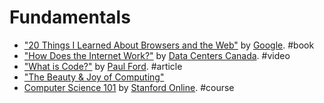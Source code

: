# Fundamentals

* ["20 Things I Learned About Browsers and the Web"](http://www.20thingsilearned.com) by [Google](https://www.google.com). #book
* ["How Does the Internet Work?"](https://www.youtube.com/watch?v=i5oe63pOhLI) by [Data Centers Canada](https://www.youtube.com/user/datacenterscanada1/). #video
* ["What is Code?"](http://www.bloomberg.com/graphics/2015-paul-ford-what-is-code/) by [Paul Ford](https://twitter.com/ftrain). #article
* ["The Beauty & Joy of Computing"](https://www.edx.org/course/beauty-joy-computing-cs-principles-part-uc-berkeleyx-bjc-1x)
* [Computer Science 101](https://www.coursera.org/course/cs101) by [Stanford Online](http://online.stanford.edu). #course
